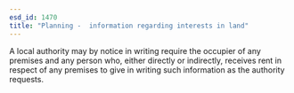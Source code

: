 ```yaml
---
esd_id: 1470
title: "Planning -  information regarding interests in land"
---
```


A local authority may by notice in writing require the occupier of any premises and any person who, either directly or indirectly, receives rent in respect of any premises to give in writing such information as the authority requests.

